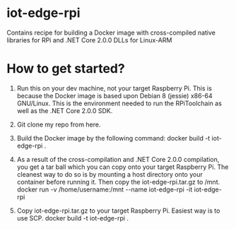 # iot-edge-rpi
Contains recipe for building a Docker image with cross-compiled native libraries for RPi and .NET Core 2.0.0 DLLs for Linux-ARM

# How to get started? 

1. Run this on your dev machine, not your target Raspberry Pi. This is because the Docker image is based upon Debian 8 (jessie) x86-64 GNU/Linux. This is the environment needed to run the RPiToolchain as well as the .NET Core 2.0.0 SDK. 

2. Git clone my repo from here. 

3. Build the Docker image by the following command:
docker build -t iot-edge-rpi .

4. As a result of the cross-compilation and .NET Core 2.0.0 compilation, you get a tar ball which you can copy onto your target Raspberry Pi. The cleanest way to do so is by mounting a host directory onto your container before running it. Then copy the iot-edge-rpi.tar.gz to /mnt.
docker run -v /home/username:/mnt --name iot-edge-rpi -it iot-edge-rpi

5. Copy iot-edge-rpi.tar.gz to your target Raspberry Pi. Easiest way is to use SCP.
docker build -t iot-edge-rpi .
